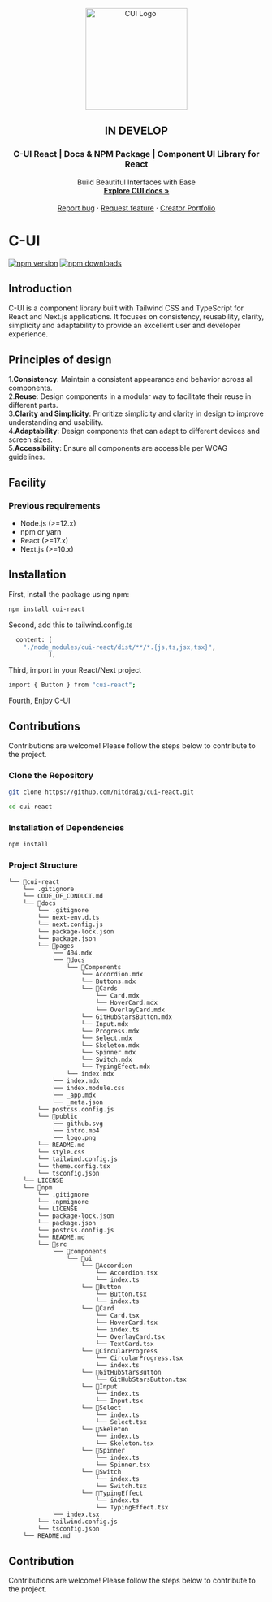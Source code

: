 <p align="center">
  <a href="https://c-ui.agustin.top/">
    <img src="https://res.cloudinary.com/draig/image/upload/v1720318582/cui/qri5p1r8fwfp8wvfc6l0.png" alt="CUI Logo" width="200" height="200">
  </a>
</p>
<h2 align="center">IN DEVELOP</h2>

<h3 align="center">C-UI React | Docs & NPM Package | Component UI Library for React</h3>

<p align="center">
  Build Beautiful Interfaces with Ease
  <br>
<a href="https://c-ui.agustin.top/"><strong>Explore CUI docs »</strong></a>
  <br>
  <br>
  <a href="https://github.com/nitdraig/cui-react/issues">Report bug</a>
  ·
  <a href="https://github.com/nitdraig/cui-react/issues">Request feature</a>
  ·
  <a href="https://agustin.top/">Creator Portfolio</a>
</p>

# C-UI

[![npm version](https://img.shields.io/npm/v/cui-react.svg?style=flat-square)](https://www.npmjs.com/package/cui-react)
[![npm downloads](https://img.shields.io/npm/dm/cui-react.svg?style=flat-square)](https://www.npmjs.com/package/cui-react)

## Introduction
C-UI is a component library built with Tailwind CSS and TypeScript for React and Next.js applications. It focuses on consistency, reusability, clarity, simplicity and adaptability to provide an excellent user and developer experience.

## Principles of design<br/>
1.**Consistency**: Maintain a consistent appearance and behavior across all components.<br/>
2.**Reuse**: Design components in a modular way to facilitate their reuse in different parts.<br/>
3.**Clarity and Simplicity**: Prioritize simplicity and clarity in design to improve understanding and usability.<br/>
4.**Adaptability**: Design components that can adapt to different devices and screen sizes.<br/>
5.**Accessibility**: Ensure all components are accessible per WCAG guidelines.

## Facility
### Previous requirements
- Node.js (>=12.x)
- npm or yarn
- React (>=17.x)
- Next.js (>=10.x)


## Installation

First, install the package using npm:

```bash
npm install cui-react
```
Second, add this to tailwind.config.ts
```bash
  content: [
    "./node_modules/cui-react/dist/**/*.{js,ts,jsx,tsx}",
           ], 

```
Third, import in your React/Next project
```bash
import { Button } from "cui-react";
```
Fourth, Enjoy C-UI

## Contributions
Contributions are welcome! Please follow the steps below to contribute to the project.

### Clone the Repository

```bash
git clone https://github.com/nitdraig/cui-react.git

cd cui-react
```
### Installation of Dependencies

```bash
npm install
```

### Project Structure

```
└── 📁cui-react
    └── .gitignore
    └── CODE_OF_CONDUCT.md
    └── 📁docs
        └── .gitignore
        └── next-env.d.ts
        └── next.config.js
        └── package-lock.json
        └── package.json
        └── 📁pages
            └── 404.mdx
            └── 📁docs
                └── 📁Components
                    └── Accordion.mdx
                    └── Buttons.mdx
                    └── 📁Cards
                        └── Card.mdx
                        └── HoverCard.mdx
                        └── OverlayCard.mdx
                    └── GitHubStarsButton.mdx
                    └── Input.mdx
                    └── Progress.mdx
                    └── Select.mdx
                    └── Skeleton.mdx
                    └── Spinner.mdx
                    └── Switch.mdx
                    └── TypingEfect.mdx
                └── index.mdx
            └── index.mdx
            └── index.module.css
            └── _app.mdx
            └── _meta.json
        └── postcss.config.js
        └── 📁public
            └── github.svg
            └── intro.mp4
            └── logo.png
        └── README.md
        └── style.css
        └── tailwind.config.js
        └── theme.config.tsx
        └── tsconfig.json
    └── LICENSE
    └── 📁npm
        └── .gitignore
        └── .npmignore
        └── LICENSE
        └── package-lock.json
        └── package.json
        └── postcss.config.js
        └── README.md
        └── 📁src
            └── 📁components
                └── 📁ui
                    └── 📁Accordion
                        └── Accordion.tsx
                        └── index.ts
                    └── 📁Button
                        └── Button.tsx
                        └── index.ts
                    └── 📁Card
                        └── Card.tsx
                        └── HoverCard.tsx
                        └── index.ts
                        └── OverlayCard.tsx
                        └── TextCard.tsx
                    └── 📁CircularProgress
                        └── CircularProgress.tsx
                        └── index.ts
                    └── 📁GitHubStarsButton
                        └── GitHubStarsButton.tsx
                    └── 📁Input
                        └── index.ts
                        └── Input.tsx
                    └── 📁Select
                        └── index.ts
                        └── Select.tsx
                    └── 📁Skeleton
                        └── index.ts
                        └── Skeleton.tsx
                    └── 📁Spinner
                        └── index.ts
                        └── Spinner.tsx
                    └── 📁Switch
                        └── index.ts
                        └── Switch.tsx
                    └── 📁TypingEffect
                        └── index.ts
                        └── TypingEffect.tsx
            └── index.tsx
        └── tailwind.config.js
        └── tsconfig.json
    └── README.md
```
## Contribution
Contributions are welcome! Please follow the steps below to contribute to the project.

